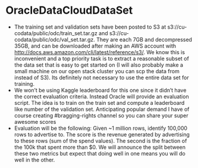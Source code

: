 # OracleDataCloudDataSet
- The training set and validation sets have been posted to S3 at s3://cu-codata/public/odc/train_set.tar.gz and s3://cu-codata/public/odc/val_set.tar.gz. They are each 7GB and decompressed 35GB, and can be downloaded after making an AWS account with http://docs.aws.amazon.com/cli/latest/reference/s3/. We know this is inconvenient and a top priority task is to extract a reasonable subset of the data set that is easy to get started on (I will also probably make a small machine on our open stack cluster you can scp the data from instead of S3). Its definitely not necessary to use the entire data set for training.
- We won’t be using Kaggle leaderboard for this one since it didn’t have the correct evaluation criteria. Instead Oracle will provide an evaluation script. The idea is to train on the train set and compute a leaderboard like number of the validation set. Anticipating popular demand I have of course creating #bragging-rights channel so you can share your super awesome scores
- Evaluation will be the following: Given ~1 million rows, identify 100,000 rows to advertise to. The score is the revenue generated by advertising to these rows (sum of the spend values). The second is the fraction of the 100k that spent more than $0. We will announce the split between these two metrics but expect that doing well in one means you will do well in the other.
